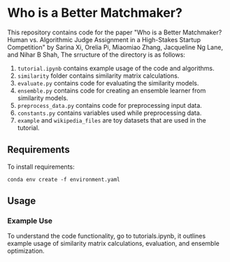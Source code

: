 # Who is a Better Matchmaker?

This repository contains code for the paper "Who is a Better Matchmaker? Human vs. Algorithmic Judge Assignment in a High-Stakes Startup Competition" by Sarina Xi, Orelia Pi, Miaomiao Zhang, Jacqueline Ng Lane, and Nihar B Shah, The srructure of the directory is as follows:

1. `tutorial.ipynb` contains example usage of the code and algorithms. 
2. `similarity` folder contains similarity matrix calculations.
3. `evaluate.py` contains code for evaluating the similarity models.
4. `ensemble.py` contains code for creating an ensemble learner from similarity models.
5. `preprocess_data.py` contains code for preprocessing input data.
6. `constants.py` contains variables used while preprocessing data.
7. `example` and `wikipedia_files` are toy datasets that are used in the tutorial. 

## Requirements

To install requirements:
```
conda env create -f environment.yaml
```

## Usage

### Example Use
To understand the code functionality, go to tutorials.ipynb, it outlines example usage of similarity matrix calculations, evaluation, and ensemble optimization. 